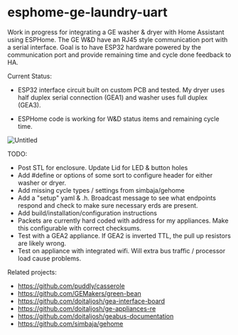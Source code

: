 # esphome-ge-laundry-uart
Work in progress for integrating a GE washer & dryer with Home Assistant using ESPHome.  The GE W&D have an RJ45 style communication port with a serial interface.  Goal is to have ESP32 hardware powered by the communication port and provide remaining time and cycle done feedback to HA.

Current Status:

- ESP32 interface circuit built on custom PCB and tested.  My dryer uses half duplex serial connection (GEA1) and washer uses full duplex (GEA3).  

- ESPHome code is working for W&D status items and remaining cycle time.  


![Untitled](https://user-images.githubusercontent.com/10102873/147993815-92dd5a8d-6161-4f82-92d9-c3f3c9e52dda.png)


TODO:

- Post STL for enclosure.  Update Lid for LED & button holes
- Add #define or options of some sort to configure header for either washer or dryer.
- Add missing cycle types / settings from simbaja/gehome
- Add a "setup" yaml & .h.  Broadcast message to see what endpoints respond and check to make sure necessary erds are present. 
- Add build/installation/configuration instructions
- Packets are currently hard coded with address for my appliances.  Make this configurable with correct checksums.
- Test with a GEA2 appliance.  If GEA2 is inverted TTL, the pull up resistors are likely wrong.
- Test on appliance with integrated wifi.  Will extra bus traffic / processor load cause problems. 

Related projects:

- https://github.com/puddly/casserole
- https://github.com/GEMakers/green-bean
- https://github.com/doitaljosh/gea-interface-board
- https://github.com/doitaljosh/ge-appliances-re
- https://github.com/doitaljosh/geabus-documentation
- https://github.com/simbaja/gehome

